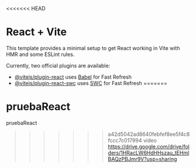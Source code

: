 <<<<<<< HEAD
# React + Vite

This template provides a minimal setup to get React working in Vite with HMR and some ESLint rules.

Currently, two official plugins are available:

- [@vitejs/plugin-react](https://github.com/vitejs/vite-plugin-react/blob/main/packages/plugin-react/README.md) uses [Babel](https://babeljs.io/) for Fast Refresh
- [@vitejs/plugin-react-swc](https://github.com/vitejs/vite-plugin-react-swc) uses [SWC](https://swc.rs/) for Fast Refresh
=======
# pruebaReact
pruebaReact
>>>>>>> a42d5042ad8640febfef8ee5f4c8fccc7c017994
>>>>>>> video
https://drive.google.com/drive/folders/1HRacLW6HdHHszau_tEHmlBAQzPBJmr9V?usp=sharing
